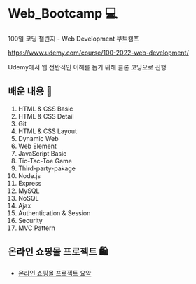 # Web_Bootcamp 💻

100일 코딩 챌린지 - Web Development 부트캠프

https://www.udemy.com/course/100-2022-web-development/

Udemy에서 웹 전반적인 이해를 돕기 위해 클론 코딩으로 진행

## 배운 내용 🚪

1.  HTML & CSS Basic
2.  HTML & CSS Detail
3.  Git
4.  HTML & CSS Layout
5.  Dynamic Web
6.  Web Element
7.  JavaScript Basic
8.  Tic-Tac-Toe Game
9.  Third-party-pakage
10. Node.js
11. Express
12. MySQL
13. NoSQL
14. Ajax
15. Authentication & Session
16. Security
17. MVC Pattern

## 온라인 쇼핑몰 프로젝트 🛍️

- [온라인 쇼핑몰 프로젝트 요약](./documents/online-shoppingmall.md)
